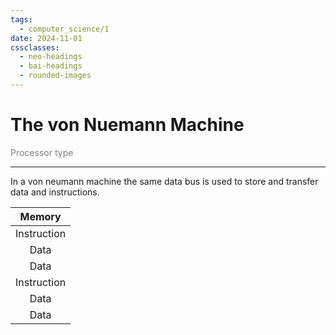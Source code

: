 ```yaml
---
tags:
  - computer_science/1
date: 2024-11-01
cssclasses:
  - neo-headings
  - bai-headings
  - rounded-images
---
```

# The von Nuemann Machine
<p class="text-center" style="margin:0;color:gray;">Processor type</p>

***
In a von neumann machine the same data bus is used to store and transfer data and instructions.

|   Memory    |
| :---------: |
| Instruction |
|    Data     |
|    Data     |
| Instruction |
|    Data     |
|    Data     |
